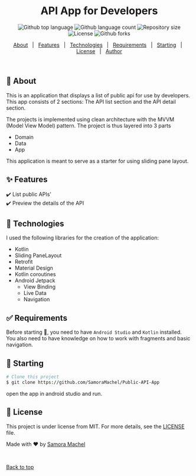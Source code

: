 
<h1 align="center">API App for Developers</h1>

<p align="center">
  <img alt="Github top language" src="https://img.shields.io/github/languages/top/SamoraMachel/Public-API-App?color=56BEB8">

  <img alt="Github language count" src="https://img.shields.io/github/languages/count/SamoraMachel/Public-API-App?color=56BEB8">

  <img alt="Repository size" src="https://img.shields.io/github/repo-size/SamoraMachel/Public-API-App?color=56BEB8">

  <img alt="License" src="https://img.shields.io/github/license/SamoraMachel/Public-API-App?color=56BEB8">

  <img alt="Github forks" src="https://img.shields.io/github/forks/SamoraMachel/Public-API-App?color=56BEB8" />
</p>


<p align="center">
  <a href="#dart-about">About</a> &#xa0; | &#xa0; 
  <a href="#sparkles-features">Features</a> &#xa0; | &#xa0;
  <a href="#rocket-technologies">Technologies</a> &#xa0; | &#xa0;
  <a href="#white_check_mark-requirements">Requirements</a> &#xa0; | &#xa0;
  <a href="#checkered_flag-starting">Starting</a> &#xa0; | &#xa0;
  <a href="#memo-license">License</a> &#xa0; | &#xa0;
  <a href="https://github.com/SamoraMachel/" target="_blank">Author</a>
</p>

<br>

## :dart: About ##

<p>
This is an application that displays a list of public api for use by developers. This app consists of 2 sections: The API list section and the API detail section. 
</p>
<p> 
The projects is implemented using clean architecture with the MVVM (Model View Model) pattern. The project is thus layered into 3 parts

  - Domain
  - Data 
  - App

</p>

<p>
This application is meant to serve as a starter for using sliding pane layout.
</p>

## :sparkles: Features ##

:heavy_check_mark: List public APIs'\
:heavy_check_mark: Preview the details of the API

## :rocket: Technologies ##

I used the following libraries for the creation of the application:

- Kotlin
- Sliding PaneLayout
- Retrofit
- Material Design
- Kotlin coroutines
- Android Jetpack
  - View Binding
  - Live Data 
  - Navigation


## :white_check_mark: Requirements ##

Before starting :checkered_flag:, you need to have `Android Studio` and `Kotlin` installed.
You also need to have knowledge on how to work with fragments and basic navigation.

## :checkered_flag: Starting ##

```bash
# Clone this project
$ git clone https://github.com/SamoraMachel/Public-API-App
```
open the app in android studio and run.

## :memo: License ##

This project is under license from MIT. For more details, see the [LICENSE](LICENSE.md) file.


Made with :heart: by <a href="https://github.com/SamoraMachel/" target="_blank">Samora Machel</a>

&#xa0;

<a href="#top">Back to top</a>
